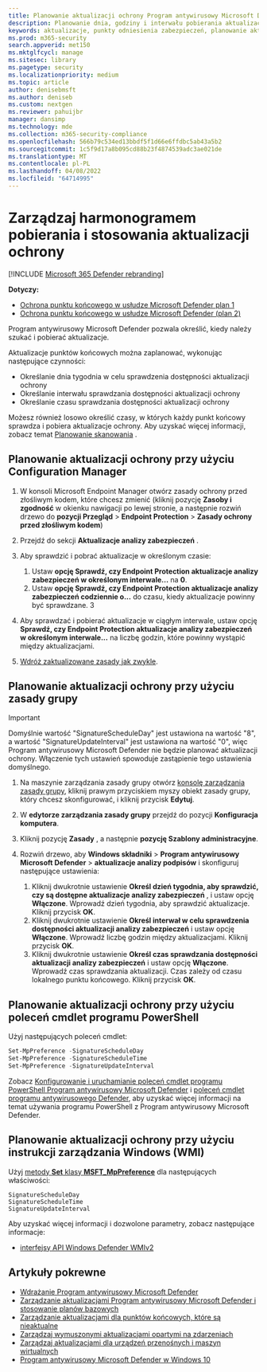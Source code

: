 ```yaml
---
title: Planowanie aktualizacji ochrony Program antywirusowy Microsoft Defender
description: Planowanie dnia, godziny i interwału pobierania aktualizacji ochrony
keywords: aktualizacje, punkty odniesienia zabezpieczeń, planowanie aktualizacji
ms.prod: m365-security
search.appverid: met150
ms.mktglfcycl: manage
ms.sitesec: library
ms.pagetype: security
ms.localizationpriority: medium
ms.topic: article
author: denisebmsft
ms.author: deniseb
ms.custom: nextgen
ms.reviewer: pahuijbr
manager: dansimp
ms.technology: mde
ms.collection: m365-security-compliance
ms.openlocfilehash: 566b79c534ed13bbdf5f1d66e6ffdbc5ab43a5b2
ms.sourcegitcommit: 1c5f9d17a8b095cd88b23f4874539adc3ae021de
ms.translationtype: MT
ms.contentlocale: pl-PL
ms.lasthandoff: 04/08/2022
ms.locfileid: "64714995"
---
```

# <a name="manage-the-schedule-for-when-protection-updates-should-be-downloaded-and-applied"></a>Zarządzaj harmonogramem pobierania i stosowania aktualizacji ochrony

[!INCLUDE [Microsoft 365 Defender rebranding](../../includes/microsoft-defender.md)]


**Dotyczy:**
- [Ochrona punktu końcowego w usłudze Microsoft Defender plan 1](https://go.microsoft.com/fwlink/p/?linkid=2154037)
- [Ochrona punktu końcowego w usłudze Microsoft Defender (plan 2)](https://go.microsoft.com/fwlink/p/?linkid=2154037) 

Program antywirusowy Microsoft Defender pozwala określić, kiedy należy szukać i pobierać aktualizacje.

Aktualizacje punktów końcowych można zaplanować, wykonując następujące czynności:

- Określanie dnia tygodnia w celu sprawdzenia dostępności aktualizacji ochrony
- Określanie interwału sprawdzania dostępności aktualizacji ochrony
- Określanie czasu sprawdzania dostępności aktualizacji ochrony

Możesz również losowo określić czasy, w których każdy punkt końcowy sprawdza i pobiera aktualizacje ochrony. Aby uzyskać więcej informacji, zobacz temat [Planowanie skanowania](scheduled-catch-up-scans-microsoft-defender-antivirus.md) .

## <a name="use-configuration-manager-to-schedule-protection-updates"></a>Planowanie aktualizacji ochrony przy użyciu Configuration Manager

1. W konsoli Microsoft Endpoint Manager otwórz zasady ochrony przed złośliwym kodem, które chcesz zmienić (kliknij pozycję **Zasoby i zgodność** w okienku nawigacji po lewej stronie, a następnie rozwiń drzewo do **pozycji Przegląd** \> **Endpoint Protection** \> **Zasady ochrony przed złośliwym kodem**)

2. Przejdź do sekcji **Aktualizacje analizy zabezpieczeń** .

3. Aby sprawdzić i pobrać aktualizacje w określonym czasie:
      1. Ustaw **opcję Sprawdź, czy Endpoint Protection aktualizacje analizy zabezpieczeń w określonym interwale...** na **0**.
      2. Ustaw **opcję Sprawdź, czy Endpoint Protection aktualizacje analizy zabezpieczeń codziennie o...** do czasu, kiedy aktualizacje powinny być sprawdzane.
      3
4. Aby sprawdzać i pobierać aktualizacje w ciągłym interwale, ustaw opcję **Sprawdź, czy Endpoint Protection aktualizacje analizy zabezpieczeń w określonym interwale...** na liczbę godzin, które powinny wystąpić między aktualizacjami.

5. [Wdróż zaktualizowane zasady jak zwykle](/sccm/protect/deploy-use/endpoint-antimalware-policies#deploy-an-antimalware-policy-to-client-computers).

## <a name="use-group-policy-to-schedule-protection-updates"></a>Planowanie aktualizacji ochrony przy użyciu zasady grupy

> [!IMPORTANT]
> Domyślnie wartość "SignatureScheduleDay" jest ustawiona na wartość "8", a wartość "SignatureUpdateInterval" jest ustawiona na wartość "0", więc Program antywirusowy Microsoft Defender nie będzie planować aktualizacji ochrony.
Włączenie tych ustawień spowoduje zastąpienie tego ustawienia domyślnego.

1. Na maszynie zarządzania zasady grupy otwórz [konsolę zarządzania zasady grupy](/previous-versions/windows/it-pro/windows-server-2008-R2-and-2008/cc731212(v=ws.11)), kliknij prawym przyciskiem myszy obiekt zasady grupy, który chcesz skonfigurować, i kliknij przycisk **Edytuj**.

2. W **edytorze zarządzania zasady grupy** przejdź do pozycji **Konfiguracja komputera**.

3. Kliknij pozycję **Zasady** , a następnie **pozycję Szablony administracyjne**.

4. Rozwiń drzewo, aby **Windows składniki** \> **Program antywirusowy Microsoft Defender** \> **aktualizacje analizy podpisów** i skonfiguruj następujące ustawienia:

    1. Kliknij dwukrotnie ustawienie **Określ dzień tygodnia, aby sprawdzić, czy są dostępne aktualizacje analizy zabezpieczeń** , i ustaw opcję **Włączone**. Wprowadź dzień tygodnia, aby sprawdzić aktualizacje. Kliknij przycisk **OK**.
    2. Kliknij dwukrotnie ustawienie **Określ interwał w celu sprawdzenia dostępności aktualizacji analizy zabezpieczeń** i ustaw opcję **Włączone**. Wprowadź liczbę godzin między aktualizacjami. Kliknij przycisk **OK**.
    3. Kliknij dwukrotnie ustawienie **Określ czas sprawdzania dostępności aktualizacji analizy zabezpieczeń** i ustaw opcję **Włączone**. Wprowadź czas sprawdzania aktualizacji. Czas zależy od czasu lokalnego punktu końcowego. Kliknij przycisk **OK**.

## <a name="use-powershell-cmdlets-to-schedule-protection-updates"></a>Planowanie aktualizacji ochrony przy użyciu poleceń cmdlet programu PowerShell

Użyj następujących poleceń cmdlet:

```PowerShell
Set-MpPreference -SignatureScheduleDay
Set-MpPreference -SignatureScheduleTime
Set-MpPreference -SignatureUpdateInterval
```

Zobacz [Konfigurowanie i uruchamianie poleceń cmdlet programu PowerShell Program antywirusowy Microsoft Defender](use-powershell-cmdlets-microsoft-defender-antivirus.md) i [poleceń cmdlet programu antywirusowego Defender](/powershell/module/defender/), aby uzyskać więcej informacji na temat używania programu PowerShell z Program antywirusowy Microsoft Defender.

## <a name="use-windows-management-instruction-wmi-to-schedule-protection-updates"></a>Planowanie aktualizacji ochrony przy użyciu instrukcji zarządzania Windows (WMI)

Użyj [metody **Set** klasy **MSFT_MpPreference**](/previous-versions/windows/desktop/legacy/dn455323(v=vs.85)) dla następujących właściwości:

```WMI
SignatureScheduleDay
SignatureScheduleTime
SignatureUpdateInterval
```

Aby uzyskać więcej informacji i dozwolone parametry, zobacz następujące informacje:

- [interfejsy API Windows Defender WMIv2](/previous-versions/windows/desktop/defender/windows-defender-wmiv2-apis-portal)

## <a name="related-articles"></a>Artykuły pokrewne

- [Wdrażanie Program antywirusowy Microsoft Defender](deploy-manage-report-microsoft-defender-antivirus.md)
- [Zarządzanie aktualizacjami Program antywirusowy Microsoft Defender i stosowanie planów bazowych](manage-updates-baselines-microsoft-defender-antivirus.md)
- [Zarządzanie aktualizacjami dla punktów końcowych, które są nieaktualne](manage-outdated-endpoints-microsoft-defender-antivirus.md)
- [Zarządzaj wymuszonymi aktualizacjami opartymi na zdarzeniach](manage-event-based-updates-microsoft-defender-antivirus.md)
- [Zarządzaj aktualizacjami dla urządzeń przenośnych i maszyn wirtualnych ](manage-updates-mobile-devices-vms-microsoft-defender-antivirus.md)
- [Program antywirusowy Microsoft Defender w Windows 10](microsoft-defender-antivirus-in-windows-10.md)
